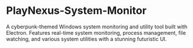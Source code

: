 # PlayNexus-System-Monitor
A cyberpunk-themed Windows system monitoring and utility tool built with Electron. Features real-time system monitoring, process management, file watching, and various system utilities with a stunning futuristic UI.
